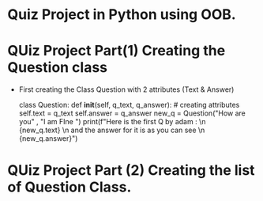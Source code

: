 # Quiz Project in Python using OOB.

# QUiz Project Part(1) Creating the Question class 
 - First creating the Class Question with 2 attributes  (Text & Answer)


    class Question:
    def __init__(self, q_text, q_answer):
        # creating attributes
        self.text = q_text
        self.answer = q_answer
    new_q = Question("How are you" , "I am FIne ")
    print(f"Here is the first Q by adam : \n  
    {new_q.text} 
    \n and the answer for it is as you can see 
    \n {new_q.answer}")

# QUiz Project Part (2) Creating the list of Question Class.

        